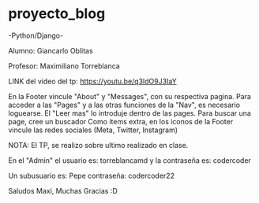 # proyecto_blog

-Python/Django-

Alumno: Giancarlo Oblitas

Profesor: Maximiliano Torreblanca

LINK del video del tp: https://youtu.be/q3ldO9J3IaY

En la Footer vincule "About" y "Messages", con su respectiva pagina.
Para acceder a las "Pages" y a las otras funciones de la "Nav", es necesario loguearse. 
El "Leer mas" lo introduje dentro de las pages.
Para buscar una page, cree un buscador 
Como items extra, en los iconos de la Footer vincule las redes sociales (Meta, Twitter, Instagram)

NOTA: El TP, se realizo sobre ultimo realizado en clase.

En el "Admin" el usuario es: torreblancamd y la contraseña es: codercoder

Un subusuario es: Pepe contraseña: codercoder22

Saludos Maxi, Muchas Gracias :D
